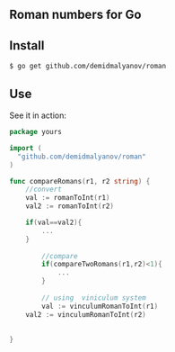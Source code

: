 ## Roman numbers for Go

## Install

    $ go get github.com/demidmalyanov/roman

## Use

See it in action:

```go
package yours

import (
  "github.com/demidmalyanov/roman"
)

func compareRomans(r1, r2 string) {
	//convert
	val := romanToInt(r1)
	val2 := romanToInt(r2)

	if(val==val2){
		...
	}
    
    	//compare
    	if(compareTwoRomans(r1,r2)<1){
    	    ...
    	}
    
    	// using  viniculum system 
    	val := vinculumRomanToInt(r1)
	val2 := vinculumRomanToInt(r2)
    
    
}

```
